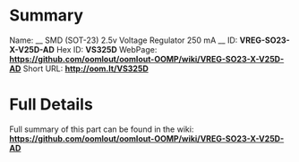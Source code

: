 
Summary
=================

Name: __ SMD (SOT-23) 2.5v Voltage Regulator 250 mA __
ID: __VREG-SO23-X-V25D-AD__
Hex ID: __VS325D__
WebPage: __https://github.com/oomlout/oomlout-OOMP/wiki/VREG-SO23-X-V25D-AD__
Short URL: __http://oom.lt/VS325D__

Full Details
==========================
Full summary of this part can be found in the wiki:   
__https://github.com/oomlout/oomlout-OOMP/wiki/VREG-SO23-X-V25D-AD__   

